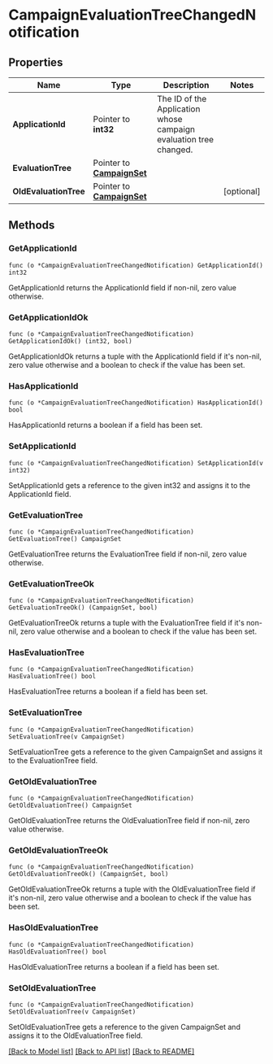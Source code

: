 # CampaignEvaluationTreeChangedNotification

## Properties

Name | Type | Description | Notes
------------ | ------------- | ------------- | -------------
**ApplicationId** | Pointer to **int32** | The ID of the Application whose campaign evaluation tree changed. | 
**EvaluationTree** | Pointer to [**CampaignSet**](CampaignSet.md) |  | 
**OldEvaluationTree** | Pointer to [**CampaignSet**](CampaignSet.md) |  | [optional] 

## Methods

### GetApplicationId

`func (o *CampaignEvaluationTreeChangedNotification) GetApplicationId() int32`

GetApplicationId returns the ApplicationId field if non-nil, zero value otherwise.

### GetApplicationIdOk

`func (o *CampaignEvaluationTreeChangedNotification) GetApplicationIdOk() (int32, bool)`

GetApplicationIdOk returns a tuple with the ApplicationId field if it's non-nil, zero value otherwise
and a boolean to check if the value has been set.

### HasApplicationId

`func (o *CampaignEvaluationTreeChangedNotification) HasApplicationId() bool`

HasApplicationId returns a boolean if a field has been set.

### SetApplicationId

`func (o *CampaignEvaluationTreeChangedNotification) SetApplicationId(v int32)`

SetApplicationId gets a reference to the given int32 and assigns it to the ApplicationId field.

### GetEvaluationTree

`func (o *CampaignEvaluationTreeChangedNotification) GetEvaluationTree() CampaignSet`

GetEvaluationTree returns the EvaluationTree field if non-nil, zero value otherwise.

### GetEvaluationTreeOk

`func (o *CampaignEvaluationTreeChangedNotification) GetEvaluationTreeOk() (CampaignSet, bool)`

GetEvaluationTreeOk returns a tuple with the EvaluationTree field if it's non-nil, zero value otherwise
and a boolean to check if the value has been set.

### HasEvaluationTree

`func (o *CampaignEvaluationTreeChangedNotification) HasEvaluationTree() bool`

HasEvaluationTree returns a boolean if a field has been set.

### SetEvaluationTree

`func (o *CampaignEvaluationTreeChangedNotification) SetEvaluationTree(v CampaignSet)`

SetEvaluationTree gets a reference to the given CampaignSet and assigns it to the EvaluationTree field.

### GetOldEvaluationTree

`func (o *CampaignEvaluationTreeChangedNotification) GetOldEvaluationTree() CampaignSet`

GetOldEvaluationTree returns the OldEvaluationTree field if non-nil, zero value otherwise.

### GetOldEvaluationTreeOk

`func (o *CampaignEvaluationTreeChangedNotification) GetOldEvaluationTreeOk() (CampaignSet, bool)`

GetOldEvaluationTreeOk returns a tuple with the OldEvaluationTree field if it's non-nil, zero value otherwise
and a boolean to check if the value has been set.

### HasOldEvaluationTree

`func (o *CampaignEvaluationTreeChangedNotification) HasOldEvaluationTree() bool`

HasOldEvaluationTree returns a boolean if a field has been set.

### SetOldEvaluationTree

`func (o *CampaignEvaluationTreeChangedNotification) SetOldEvaluationTree(v CampaignSet)`

SetOldEvaluationTree gets a reference to the given CampaignSet and assigns it to the OldEvaluationTree field.


[[Back to Model list]](../README.md#documentation-for-models) [[Back to API list]](../README.md#documentation-for-api-endpoints) [[Back to README]](../README.md)


